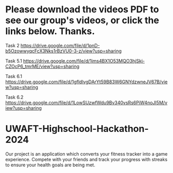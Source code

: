 # Please download the videos PDF to see our group's videos, or click the links below. Thanks.
Task 2
https://drive.google.com/file/d/1pnD-b5OzowwyqcFcX3Nks1rBzVU0-3-z/view?usp=sharing

Task 5.1
https://drive.google.com/file/d/1jms4BX1O53MQO3hjSkj-CZOcP6_tmrME/view?usp=sharing

Task 6.1
https://drive.google.com/file/d/1gfldlvgDArYt59B83W6GNYdzwneJV67B/view?usp=sharing

Task 6.2
https://drive.google.com/file/d/1LowSUzwfWdu9Bv340vsRs6PiW4noJI5M/view?usp=sharing

# UWAFT-Highschool-Hackathon-2024
Our project is an application which converts your fitness tracker into a game experience. Compete with your friends and track your progress with streaks to ensure your health goals are being met. 


